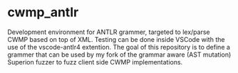 # cwmp_antlr

Development environment for ANTLR grammer, targeted to lex/parse CWMP based on top of XML. Testing can be done inside VSCode with the use of the vscode-antlr4 extention. The goal of this repository is to define a grammer that can be used by my fork of the grammar aware (AST mutation) Superion fuzzer to fuzz client side CWMP implementations.